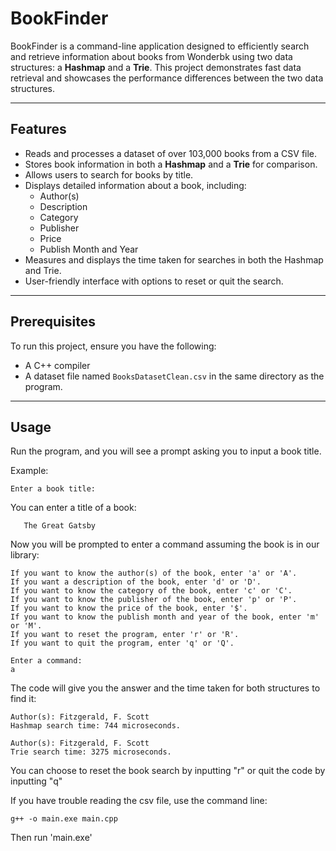 # BookFinder

BookFinder is a command-line application designed to efficiently search and retrieve information about books from Wonderbk using two data structures: a **Hashmap** and a **Trie**. This project demonstrates fast data retrieval and showcases the performance differences between the two data structures.

---

## Features

- Reads and processes a dataset of over 103,000 books from a CSV file.
- Stores book information in both a **Hashmap** and a **Trie** for comparison.
- Allows users to search for books by title.
- Displays detailed information about a book, including:
    - Author(s)
    - Description
    - Category
    - Publisher
    - Price
    - Publish Month and Year
- Measures and displays the time taken for searches in both the Hashmap and Trie.
- User-friendly interface with options to reset or quit the search.

---

## Prerequisites

To run this project, ensure you have the following:

- A C++ compiler
- A dataset file named `BooksDatasetClean.csv` in the same directory as the program.

---

## Usage
Run the program, and you will see a prompt asking you to input a book title.

Example:
   ```text
   Enter a book title:
   ```
You can enter a title of a book:
```text
   The Great Gatsby
   ```
Now you will be prompted to enter a command assuming the book is in our library:

```text
If you want to know the author(s) of the book, enter 'a' or 'A'.
If you want a description of the book, enter 'd' or 'D'.
If you want to know the category of the book, enter 'c' or 'C'.
If you want to know the publisher of the book, enter 'p' or 'P'.
If you want to know the price of the book, enter '$'.
If you want to know the publish month and year of the book, enter 'm' or 'M'.
If you want to reset the program, enter 'r' or 'R'.
If you want to quit the program, enter 'q' or 'Q'.

Enter a command:
a
```

The code will give you the answer and the time taken for both structures to find it:
```text
Author(s): Fitzgerald, F. Scott
Hashmap search time: 744 microseconds.

Author(s): Fitzgerald, F. Scott
Trie search time: 3275 microseconds.
```

You can choose to reset the book search by inputting "r" or quit the code by inputting "q"

If you have trouble reading the csv file, use the command line:
```text
g++ -o main.exe main.cpp
```
Then run 'main.exe'